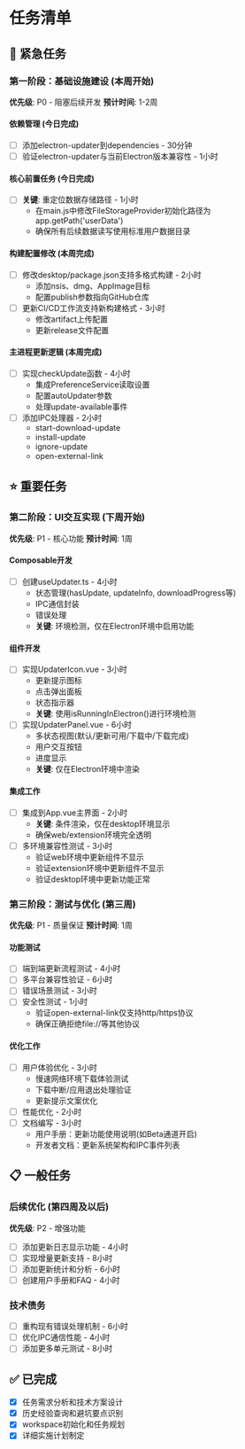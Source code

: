# 任务清单

## 🚨 紧急任务

### 第一阶段：基础设施建设 (本周开始)
**优先级**: P0 - 阻塞后续开发
**预计时间**: 1-2周

#### 依赖管理 (今日完成)
- [ ] 添加electron-updater到dependencies - 30分钟
- [ ] 验证electron-updater与当前Electron版本兼容性 - 1小时

#### 核心前置任务 (今日完成)
- [ ] **关键**: 重定位数据存储路径 - 1小时
  - 在main.js中修改FileStorageProvider初始化路径为app.getPath('userData')
  - 确保所有后续数据读写使用标准用户数据目录

#### 构建配置修改 (本周完成)
- [ ] 修改desktop/package.json支持多格式构建 - 2小时
  - 添加nsis、dmg、AppImage目标
  - 配置publish参数指向GitHub仓库
- [ ] 更新CI/CD工作流支持新构建格式 - 3小时
  - 修改artifact上传配置
  - 更新release文件配置

#### 主进程更新逻辑 (本周完成)
- [ ] 实现checkUpdate函数 - 4小时
  - 集成PreferenceService读取设置
  - 配置autoUpdater参数
  - 处理update-available事件
- [ ] 添加IPC处理器 - 2小时
  - start-download-update
  - install-update
  - ignore-update
  - open-external-link

## ⭐ 重要任务

### 第二阶段：UI交互实现 (下周开始)
**优先级**: P1 - 核心功能
**预计时间**: 1周

#### Composable开发
- [ ] 创建useUpdater.ts - 4小时
  - 状态管理(hasUpdate, updateInfo, downloadProgress等)
  - IPC通信封装
  - 错误处理
  - **关键**: 环境检测，仅在Electron环境中启用功能

#### 组件开发
- [ ] 实现UpdaterIcon.vue - 3小时
  - 更新提示图标
  - 点击弹出面板
  - 状态指示器
  - **关键**: 使用isRunningInElectron()进行环境检测
- [ ] 实现UpdaterPanel.vue - 6小时
  - 多状态视图(默认/更新可用/下载中/下载完成)
  - 用户交互按钮
  - 进度显示
  - **关键**: 仅在Electron环境中渲染

#### 集成工作
- [ ] 集成到App.vue主界面 - 2小时
  - **关键**: 条件渲染，仅在desktop环境显示
  - 确保web/extension环境完全透明
- [ ] 多环境兼容性测试 - 3小时
  - 验证web环境中更新组件不显示
  - 验证extension环境中更新组件不显示
  - 验证desktop环境中更新功能正常

### 第三阶段：测试与优化 (第三周)
**优先级**: P1 - 质量保证
**预计时间**: 1周

#### 功能测试
- [ ] 端到端更新流程测试 - 4小时
- [ ] 多平台兼容性验证 - 6小时
- [ ] 错误场景测试 - 3小时
- [ ] 安全性测试 - 1小时
  - 验证open-external-link仅支持http/https协议
  - 确保正确拒绝file://等其他协议

#### 优化工作
- [ ] 用户体验优化 - 3小时
  - 慢速网络环境下载体验测试
  - 下载中断/应用退出处理验证
  - 更新提示文案优化
- [ ] 性能优化 - 2小时
- [ ] 文档编写 - 3小时
  - 用户手册：更新功能使用说明(如Beta通道开启)
  - 开发者文档：更新系统架构和IPC事件列表

## 📋 一般任务

### 后续优化 (第四周及以后)
**优先级**: P2 - 增强功能

- [ ] 添加更新日志显示功能 - 4小时
- [ ] 实现增量更新支持 - 8小时
- [ ] 添加更新统计和分析 - 6小时
- [ ] 创建用户手册和FAQ - 4小时

### 技术债务
- [ ] 重构现有错误处理机制 - 6小时
- [ ] 优化IPC通信性能 - 4小时
- [ ] 添加更多单元测试 - 8小时

## ✅ 已完成
- [x] 任务需求分析和技术方案设计
- [x] 历史经验查询和避坑要点识别
- [x] workspace初始化和任务规划
- [x] 详细实施计划制定
